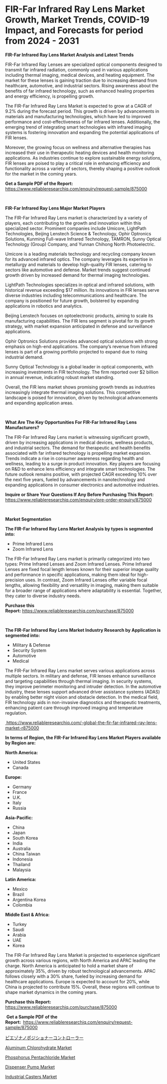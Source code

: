 <p><h1>FIR-Far Infrared Ray Lens Market Growth, Market Trends, COVID-19 Impact, and Forecasts for period from 2024 - 2031</h1></p><p><strong>FIR-Far Infrared Ray Lens Market Analysis and Latest Trends</strong></p>
<p><p>FIR-Far Infrared Ray Lenses are specialized optical components designed to transmit far infrared radiation, commonly used in various applications including thermal imaging, medical devices, and heating equipment. The market for these lenses is gaining traction due to increasing demand from healthcare, automotive, and industrial sectors. Rising awareness about the benefits of far infrared technology, such as enhanced healing properties and energy efficiency, is propelling growth.</p><p>The FIR-Far Infrared Ray Lens Market is expected to grow at a CAGR of 9.2% during the forecast period. This growth is driven by advancements in materials and manufacturing technologies, which have led to improved performance and cost-effectiveness of far infrared lenses. Additionally, the emerging trend of integrating smart technologies with infrared imaging systems is fostering innovation and expanding the potential applications of FIR lenses.</p><p>Moreover, the growing focus on wellness and alternative therapies has increased their use in therapeutic heating devices and health monitoring applications. As industries continue to explore sustainable energy solutions, FIR lenses are poised to play a critical role in enhancing efficiency and functionality across a variety of sectors, thereby shaping a positive outlook for the market in the coming years.</p></p>
<p><strong>Get a Sample PDF of the Report:&nbsp;</strong> <a href="https://www.reliableresearchiq.com/enquiry/request-sample/875000">https://www.reliableresearchiq.com/enquiry/request-sample/875000</a></p>
<p>&nbsp;</p>
<p><strong>FIR-Far Infrared Ray Lens Major Market Players</strong></p>
<p><p>The FIR-Far Infrared Ray Lens market is characterized by a variety of players, each contributing to the growth and innovation within this specialized sector. Prominent companies include Umicore, LightPath Technologies, Beijing Lenstech Science & Technology, Ophir Optronics Solutions, Kunming Full-wave Infrared Technology, TAMRON, Sunny Optical Technology (Group) Company, and Yunnan Chihong North Photoelectric.</p><p>Umicore is a leading materials technology and recycling company known for its advanced infrared optics. The company leverages its expertise in metallurgy and materials to develop high-quality FIR lenses, catering to sectors like automotive and defense. Market trends suggest continued growth driven by increased demand for thermal imaging technologies.</p><p>LightPath Technologies specializes in optical and infrared solutions, with historical revenue exceeding $17 million. Its innovations in FIR lenses serve diverse industries including telecommunications and healthcare. The company is positioned for future growth, bolstered by expanding applications in robotics and analytics.</p><p>Beijing Lenstech focuses on optoelectronic products, aiming to scale its manufacturing capabilities. The FIR lens segment is pivotal for its growth strategy, with market expansion anticipated in defense and surveillance applications.</p><p>Ophir Optronics Solutions provides advanced optical solutions with strong emphasis on high-end applications. The company’s revenue from infrared lenses is part of a growing portfolio projected to expand due to rising industrial demand.</p><p>Sunny Optical Technology is a global leader in optical components, with increasing investments in FIR technology. The firm reported over $2 billion in annual revenue, indicating robust market standing.</p><p>Overall, the FIR lens market shows promising growth trends as industries increasingly integrate thermal imaging solutions. This competitive landscape is poised for innovation, driven by technological advancements and expanding application areas.</p></p>
<p>&nbsp;</p>
<p><strong>What Are The Key Opportunities For FIR-Far Infrared Ray Lens Manufacturers?</strong></p>
<p><p>The FIR-Far Infrared Ray Lens market is witnessing significant growth, driven by increasing applications in medical devices, wellness products, and industrial sectors. The demand for therapeutic and health benefits associated with far infrared technology is propelling market expansion. Trends indicate a rise in consumer awareness regarding health and wellness, leading to a surge in product innovation. Key players are focusing on R&D to enhance lens efficiency and integrate smart technologies. The future outlook remains positive, with projected CAGR exceeding 10% over the next five years, fueled by advancements in nanotechnology and expanding applications in consumer electronics and automotive industries.</p></p>
<p><strong>Inquire or Share Your Questions If Any Before Purchasing This Report:</strong> <a href="https://www.reliableresearchiq.com/enquiry/pre-order-enquiry/875000">https://www.reliableresearchiq.com/enquiry/pre-order-enquiry/875000</a></p>
<p>&nbsp;</p>
<p><strong>Market Segmentation</strong></p>
<p><strong>The FIR-Far Infrared Ray Lens Market Analysis by types is segmented into:</strong></p>
<p><ul><li>Prime Infrared Lens</li><li>Zoom Infrared Lens</li></ul></p>
<p><p>The FIR-Far Infrared Ray Lens market is primarily categorized into two types: Prime Infrared Lenses and Zoom Infrared Lenses. Prime Infrared Lenses are fixed focal length lenses known for their superior image quality and performance in specific applications, making them ideal for high-precision uses. In contrast, Zoom Infrared Lenses offer variable focal lengths, allowing flexibility and versatility in imaging, making them suitable for a broader range of applications where adaptability is essential. Together, they cater to diverse industry needs.</p></p>
<p><strong>Purchase this Report:&nbsp;</strong><a href="https://www.reliableresearchiq.com/purchase/875000">https://www.reliableresearchiq.com/purchase/875000</a></p>
<p>&nbsp;</p>
<p><strong>The FIR-Far Infrared Ray Lens Market Industry Research by Application is segmented into:</strong></p>
<p><ul><li>Military & Defense</li><li>Security System</li><li>Automotive</li><li>Medical</li></ul></p>
<p><p>The FIR-Far Infrared Ray Lens market serves various applications across multiple sectors. In military and defense, FIR lenses enhance surveillance and targeting capabilities through thermal imaging. In security systems, they improve perimeter monitoring and intruder detection. In the automotive industry, these lenses support advanced driver assistance systems (ADAS) by enabling better night vision and obstacle detection. In the medical field, FIR technology aids in non-invasive diagnostics and therapeutic treatments, enhancing patient care through improved imaging and temperature regulation.</p></p>
<p><a href="https://www.reliableresearchiq.com/-global-the-fir-far-infrared-ray-lens-market-r875000">&nbsp;https://www.reliableresearchiq.com/-global-the-fir-far-infrared-ray-lens-market-r875000</a></p>
<p><strong>In terms of Region, the FIR-Far Infrared Ray Lens Market Players available by Region are:</strong></p>
<p>
    <p> <strong> North America: </strong>
        <ul>
            <li>United States</li>
            <li>Canada</li>
        </ul>
        </p> 
    <p> <strong> Europe: </strong>
        <ul>
            <li>Germany</li>
            <li>France</li>
            <li>U.K.</li>
            <li>Italy</li>
            <li>Russia</li>
        </ul>
        </p> 
    <p> <strong> Asia-Pacific: </strong>
        <ul>
            <li>China</li>
            <li>Japan</li>
            <li>South Korea</li>
            <li>India</li>
            <li>Australia</li>
            <li>China Taiwan</li>
            <li>Indonesia</li>
            <li>Thailand</li>
            <li>Malaysia</li>
        </ul>
        </p> 
    <p> <strong> Latin America: </strong>
        <ul>
            <li>Mexico</li>
            <li>Brazil</li>
            <li>Argentina Korea</li>
            <li>Colombia</li>
        </ul>
        </p> 
    <p> <strong> Middle East & Africa: </strong>
        <ul>
            <li>Turkey</li>
            <li>Saudi</li>
            <li>Arabia</li>
            <li>UAE</li>
            <li>Korea</li>
        </ul>
    </p>
    </p>
<p><p>The FIR-Far Infrared Ray Lens Market is projected to experience significant growth across various regions, with North America and APAC leading the charge. North America is anticipated to hold a market share of approximately 35%, driven by robust technological advancements. APAC follows closely with a 30% share, fueled by increasing demand for healthcare applications. Europe is expected to account for 20%, while China is projected to contribute 15%. Overall, these regions will continue to shape market dynamics in the coming years.</p></p>
<p><strong>Purchase this Report: </strong><a href="https://www.reliableresearchiq.com/purchase/875000">https://www.reliableresearchiq.com/purchase/875000</a></p>
<p>&nbsp;<strong>Get a Sample PDF of the Report:&nbsp;&nbsp;</strong><a href="https://www.reliableresearchiq.com/enquiry/request-sample/875000">https://www.reliableresearchiq.com/enquiry/request-sample/875000</a></p>
<p><strong></strong></p>
<p><p><a href="https://medium.com/@rosaleen41t7a/piezo-nanopositioner-controllers-market-%E3%81%AF-%E3%82%B3%E3%82%B9%E3%83%88%E7%AE%A1%E7%90%86%E3%81%A8%E5%8A%B9%E7%8E%87%E5%90%91%E4%B8%8A%E3%82%92%E5%84%AA%E5%85%88%E3%81%97%E3%81%BE%E3%81%99-%E3%81%95%E3%82%89%E3%81%AB-%E5%A0%B1%E5%91%8A%E6%9B%B8%E3%81%AF%E5%B8%82%E5%A0%B4%E3%81%AE%E9%9C%80%E8%A6%81%E9%9D%A2%E3%81%A8%E4%BE%9B%E7%B5%A6%E9%9D%A2%E3%81%AE%E4%B8%A1%E6%96%B9%E3%82%92%E3%82%AB%E3%83%90%E3%83%BC%E3%81%97%E3%81%A6%E3%81%84%E3%81%BE%E3%81%99-piezo-f9029812162f">ピエゾナノポジショナーコントローラー</a></p><p><a href="https://issuu.com/reportprime-2/docs/aluminum-chlorohydrate-market-size-_21e042f69ac852">Aluminum Chlorohydrate Market</a></p><p><a href="https://issuu.com/reportprime-2/docs/phosphorus-pentachloride-market-siz_667a8f2d4d4801">Phosphorus Pentachloride Market</a></p><p><a href="https://medium.com/@qutalagahv/the-dispenser-pump-market-is-experiencing-higher-than-anticipated-demand-compared-to-92df6f9afd67">Dispenser Pump Market</a></p><p><a href="https://www.linkedin.com/pulse/strategic-roadmap-success-global-industrial-casters-market-analysis2024-anake?trackingId=YZoExOstQIWvNc2eUuG8VQ%3D%3D">Industrial Casters Market</a></p></p>
